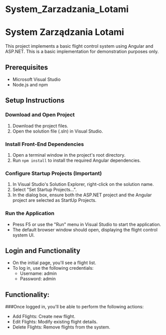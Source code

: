 # System_Zarzadzania_Lotami

# System Zarządzania Lotami

This project implements a basic flight control system using Angular and ASP.NET. This is a basic implementation for demonstration purposes only.

## Prerequisites

- Microsoft Visual Studio
- Node.js and npm

## Setup Instructions

### Download and Open Project

1. Download the project files.
2. Open the solution file (.sln) in Visual Studio.

### Install Front-End Dependencies

1. Open a terminal window in the project's root directory.
2. Run `npm install` to install the required Angular dependencies.

### Configure Startup Projects (Important)

1. In Visual Studio's Solution Explorer, right-click on the solution name.
2. Select "Set Startup Projects...".
3. In the dialog box, ensure both the ASP.NET project and the Angular project are selected as StartUp Projects.

### Run the Application

- Press F5 or use the "Run" menu in Visual Studio to start the application.
- The default browser window should open, displaying the flight control system UI.

## Login and Functionality

- On the initial page, you'll see a flight list.
- To log in, use the following credentials:
  - Username: admin
  - Password: admin


## Functionality:

###Once logged in, you'll be able to perform the following actions:
- Add Flights: Create new flight.
- Edit Flights: Modify existing flight details.
- Delete Flights: Remove flights from the system.

